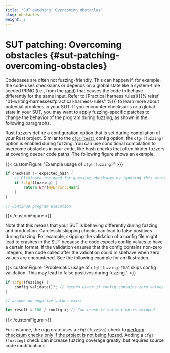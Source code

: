 ```yaml
---
title: "SUT patching: Overcoming obstacles"
slug: obstacles
weight: 2
---
```



# SUT patching: Overcoming obstacles {#sut-patching-overcoming-obstacles}

Codebases are often not fuzzing-friendly. This can happen if, for example, the code uses checksums or depends on a global state like a system-time seeded PRNG (i.e., from the [rand](https://docs.rs/rand/latest/rand/)) that causes the code to behave differently for the same input. Refer to [Practical harness rules]({{% relref "01-writing-harnesses#practical-harness-rules" %}}) to learn more about potential problems in your SUT. If you encounter checksums or a global state in your SUT, you may want to apply fuzzing-specific patches to change the behavior of the program during fuzzing, as shown in the following paragraphs. 

Rust fuzzers define a configuration option that is set during compilation of your Rust project. Similar to the [`cfg!(test)`](https://doc.rust-lang.org/reference/conditional-compilation.html#test) config option, the `cfg!(fuzzing)` option is enabled during fuzzing. You can use conditional compilation to overcome obstacles in your code, like hash checks that often hinder fuzzers at covering deeper code paths. The following figure shows an example.

{{< customFigure "Example usage of `cfg!(fuzzing)`" >}}
```Rust
if checksum != expected_hash {
    // Eliminate the need for guessing checksums by ignoring this error during fuzzing
    if !cfg!(fuzzing) {
        return Err(MyError::Hash)
    }
}

// Continue program execution
```
{{< /customFigure >}}



Note that this means that your SUT is behaving differently during fuzzing and production. Carelessly skipping checks can lead to false positives during fuzzing. For example, skipping the validation of a config file might lead to crashes in the SUT because the code expects config values to have a certain format. If the validation ensures that the config contains non-zero integers, then code called after the validation could misbehave when zero values are encountered. See the following example for an illustration.


{{< customFigure "Problematic usage of `cfg!(fuzzing)` that skips config validation. This may lead to false positives during fuzzing." >}}
```Rust
if !cfg!(fuzzing) {
    config.validate()?; // return error if config contains zero values
}

// assume no negative values exist

let result = 100 / config.x; // Can crash if validation is skipped
```

{{< /customFigure >}}

For instance, the ogg crate uses a `cfg!(fuzzing)` check to [perform checksum checks only if the project is not being fuzzed](https://github.com/RustAudio/ogg/blob/5ee8316e6e907c24f6d7ec4b3a0ed6a6ce854cc1/src/reading.rs#L298-L300). Adding a `cfg!(fuzzing)` check can increase fuzzing coverage greatly, but requires source code modifications.